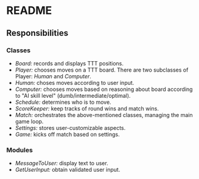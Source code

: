 # README

## Responsibilities

### Classes

- *Board:* records and displays TTT positions.
- *Player:* chooses moves on a TTT board. There are two subclasses of Player: *Human* and *Computer*.
- *Human:* choses moves according to user input.
- *Computer:* chooses moves based on reasoning about board according to "AI skill level" (dumb/intermediate/optimal).
- *Schedule:* determines who is to move.
- *ScoreKeeper:* keep tracks of round wins and match wins.
- *Match:* orchestrates the above-mentioned classes, managing the main game loop.
- *Settings:* stores user-customizable aspects.
- *Game:* kicks off match based on settings.

### Modules

- *MessageToUser:* display text to user.
- *GetUserInput:* obtain validated user input.
